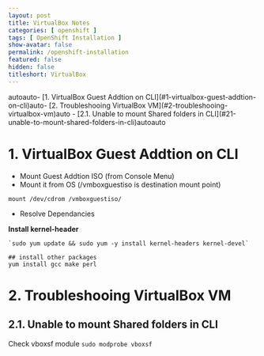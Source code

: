 ```yaml
---
layout: post
title: VirtualBox Notes
categories: [ openshift ]
tags: [ OpenShift Installation ]
show-avatar: false
permalink: /openshift-installation
featured: false
hidden: false
titleshort: VirtualBox
---
```


<!-- TOC -->autoauto- [1. VirtualBox Guest Addtion on CLI](#1-virtualbox-guest-addtion-on-cli)auto- [2. Troubleshooing VirtualBox VM](#2-troubleshooing-virtualbox-vm)auto  - [2.1. Unable to mount Shared folders in CLI](#21-unable-to-mount-shared-folders-in-cli)autoauto<!-- /TOC -->

# 1. VirtualBox Guest Addtion on CLI

- Mount Guest Addtion ISO (from Console Menu)
- Mount it from OS (/vmboxguestiso is destination mount point)
```
mount /dev/cdrom /vmboxguestiso/
```
- Resolve Dependancies

**Install kernel-header**

```
`sudo yum update && sudo yum -y install kernel-headers kernel-devel`

## install other packages
yum install gcc make perl
```

# 2. Troubleshooing VirtualBox VM

## 2.1. Unable to mount Shared folders in CLI

Check vboxsf module 
`sudo modprobe vboxsf`

